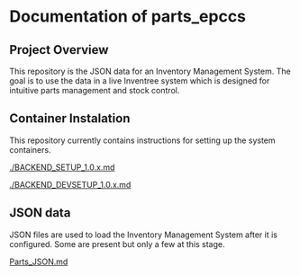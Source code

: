 # Documentation of parts_epccs

## Project Overview

This repository is the JSON data for an Inventory Management System. The goal is to use the data in a live Inventree system which is designed for intuitive parts management and stock control.

## Container Instalation

This repository currently contains instructions for setting up the system containers.

[./BACKEND_SETUP_1.0.x.md](BACKEND_SETUP_1.0.x.md)

[./BACKEND_DEVSETUP_1.0.x.md](BACKEND_DEVSETUP_1.0.x.md)

## JSON data

JSON files are used to load the Inventory Management System after it is configured. Some are present but only a few at this stage.

[Parts_JSON.md](Parts_JSON.md)
